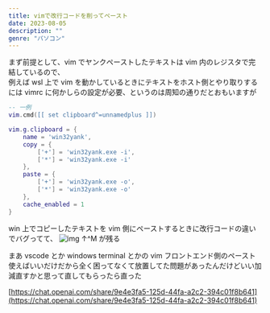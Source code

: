 ```yaml
---
title: vimで改行コードを削ってペースト
date: 2023-08-05
description: ""
genre: "パソコン"
---
```


まず前提として、vim でヤンクペーストしたテキストは vim 内のレジスタで完結しているので、  
例えば wsl 上で vim を動かしているときにテキストをホスト側とやり取りするには vimrc に何かしらの設定が必要、というのは周知の通りだとおもいますが

```init.lua
-- 一例
vim.cmd([[ set clipboard^=unnamedplus ]])

vim.g.clipboard = {
	name = 'win32yank',
	copy = {
		['+'] = 'win32yank.exe -i',
		['*'] = 'win32yank.exe -i'
	},
	paste = {
		['+'] = 'win32yank.exe -o',
		['*'] = 'win32yank.exe -o'
	},
	cache_enabled = 1
}
```

win 上でコピーしたテキストを vim 側にペーストするときに改行コードの違いでバグってて、
![img](/images/2023-08-05_hp000343.png)
↑^M が残る

まあ vscode とか windows terminal とかの vim フロントエンド側のペースト使えばいいだけだから全く困ってなくて放置してた問題があったんだけどいい加減直すかと思って直してもらったら直った

[https://chat.openai.com/share/9e4e3fa5-125d-44fa-a2c2-394c01f8b641](https://chat.openai.com/share/9e4e3fa5-125d-44fa-a2c2-394c01f8b641)
